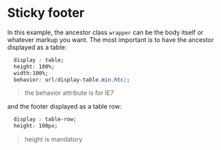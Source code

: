 # Sticky footer

In this example, the ancestor class `wrapper` can be the body itself or whatever markup you want. The most important is to have the ancestor displayed as a table:

```css
  display : table;
  height: 100%;
  width:100%;
  behavior: url(display-table.min.htc);
```
  > the behavior attribute is for IE7

and the footer displayed as a table row:

```css
  display : table-row;
  height: 100px;
```
  > height is mandatory